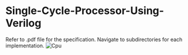# Single-Cycle-Processor-Using-Verilog
Refer to .pdf file for the specification. 
Navigate to subdirectories for each implementation.
![Cpu](https://github.com/udayaKavinda/Single-Cycle-CPU-Implementation/assets/109039739/568448e7-b2d3-4eb6-8cb0-2598c8e6fa41)
